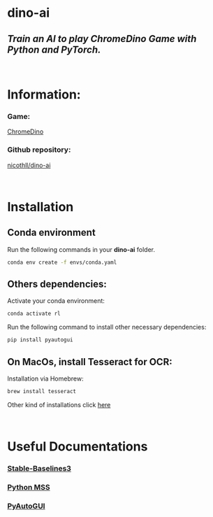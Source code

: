 # dino-ai
## *Train an AI to play ChromeDino Game with Python and PyTorch.*

<br>

# Information:
### **Game**:
[ChromeDino](https://chromedino.com/)

### **Github** repository:
[nicothll/dino-ai](https://github.com/nicothll/dino-ai.git)

<br>

# Installation
## Conda environment
Run the following commands in your **dino-ai** folder.
```bash
conda env create -f envs/conda.yaml
```

## Others dependencies:
Activate your conda environment:
```bash
conda activate rl
```

Run the following command to install other necessary dependencies:
```bash
pip install pyautogui
```

## On MacOs, install Tesseract for OCR:
Installation via Homebrew:
```bash
brew install tesseract
```
Other kind of installations click [here](https://tesseract-ocr.github.io/tessdoc/Installation.html)

<br>

# Useful Documentations
### [Stable-Baselines3](https://stable-baselines3.readthedocs.io/en/master/guide/quickstart.html)

### [Python MSS](https://python-mss.readthedocs.io/usage.html)
### [PyAutoGUI](https://pyautogui.readthedocs.io/en/latest/quickstart.html)

